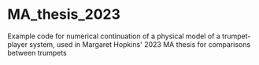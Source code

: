 # MA_thesis_2023
Example code for numerical continuation of a physical model of a trumpet-player system, used in Margaret Hopkins' 2023 MA thesis for comparisons between trumpets
